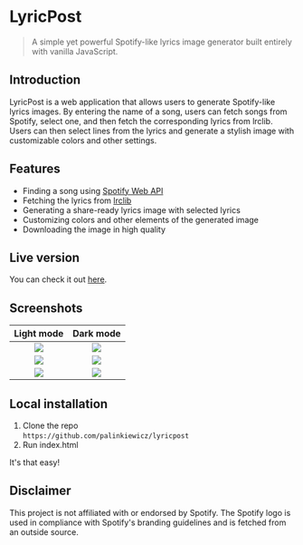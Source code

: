# LyricPost

> A simple yet powerful Spotify-like lyrics image generator built entirely with vanilla JavaScript.

## Introduction

LyricPost is a web application that allows users to generate Spotify-like lyrics images.
By entering the name of a song, users can fetch songs from Spotify, select one, and then fetch the corresponding lyrics from lrclib.
Users can then select lines from the lyrics and generate a stylish image with customizable colors and other settings.

## Features

- Finding a song using [Spotify Web API](https://developer.spotify.com/documentation/web-api)
- Fetching the lyrics from [lrclib](https://lrclib.net/docs)
- Generating a share-ready lyrics image with selected lyrics
- Customizing colors and other elements of the generated image
- Downloading the image in high quality

## Live version

You can check it out [here](https://palinkiewicz.github.io/lyricpost/).

## Screenshots

Light mode                         | Dark mode
:---------------------------------:|:---------------------------------:
![](.screenshots/light-mode-1.png) | ![](.screenshots/dark-mode-1.png)
![](.screenshots/light-mode-2.png) | ![](.screenshots/dark-mode-2.png)
![](.screenshots/light-mode-3.png) | ![](.screenshots/dark-mode-3.png)

## Local installation

1. Clone the repo <br> ```https://github.com/palinkiewicz/lyricpost```
2. Run index.html

It's that easy!

## Disclaimer
This project is not affiliated with or endorsed by Spotify.
The Spotify logo is used in compliance with Spotify's branding guidelines and is fetched from an outside source.
